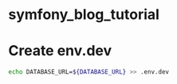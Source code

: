 # symfony_blog_tutorial

# Create env.dev

```bash
echo DATABASE_URL=${DATABASE_URL} >> .env.dev
```